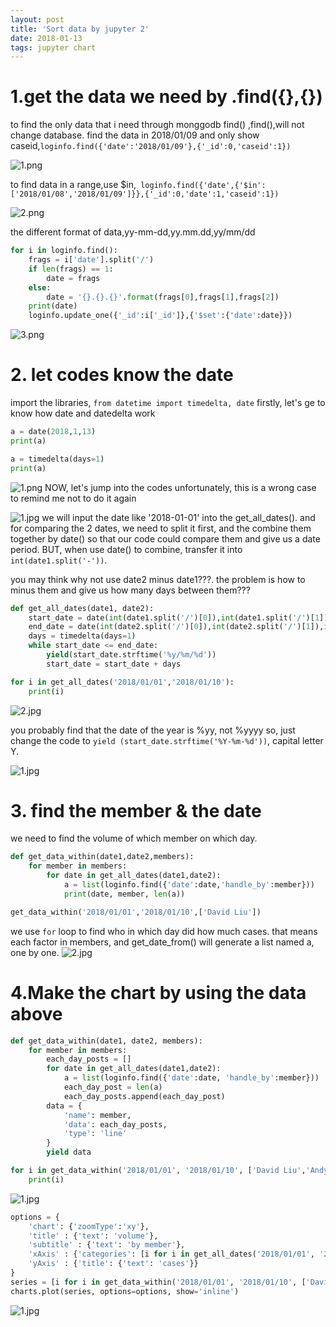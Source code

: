 ```yaml
---
layout: post
title: 'Sort data by jupyter 2'
date: 2018-01-13
tags: jupyter chart
---
```

# 1.get the data we need by .find({},{})
to find the only data that i need through monggodb find() ,find(),will not change database.
find the data in 2018/01/09 and only show caseid,```loginfo.find({'date':'2018/01/09'},{'_id':0,'caseid':1})```

![1.png](http://user-image.logdown.io/user/42937/blog/39533/post/4739924/WPfwEzTxmpscbpl3qiGw_1.png)

to find data in a range,use $in,``` loginfo.find({'date',{'$in':['2018/01/08','2018/01/09']}},{'_id':0,'date':1,'caseid':1})```


![2.png](http://user-image.logdown.io/user/42937/blog/39533/post/4739924/w5JgGHn6QaoOf29r7XAw_2.png)

the different format of data,yy-mm-dd,yy.mm.dd,yy/mm/dd
```python
for i in loginfo.find():
    frags = i['date'].split('/')
    if len(frags) == 1:
        date = frags
    else:
        date = '{}.{}.{}'.format(frags[0],frags[1],frags[2])
    print(date)
    loginfo.update_one({'_id':i['_id']},{'$set':{'date':date}})
```
![3.png](http://user-image.logdown.io/user/42937/blog/39533/post/4739924/OZ25yEvnRvGcwQDhpTsr_3.png)

# 2. let codes know the date

import the libraries, ```from datetime import timedelta, date```
firstly, let's ge to know how date and datedelta work
```python
a = date(2018,1,13)
print(a)
```
```python
a = timedelta(days=1)
print(a)
```
![1.png](http://user-image.logdown.io/user/42937/blog/39533/post/4739924/NnfetC86QleEvKoEUIWV_1.png)
NOW, let's jump into the codes
unfortunately, this is a wrong case to remind me not to do it again

![1.jpg](http://user-image.logdown.io/user/42937/blog/39533/post/4739924/OubwIE4KTHeR3J7a4q0t_1.jpg)
we will input the date like '2018-01-01' into the get_all_dates(). and for comparing the 2 dates, we need to split it first, and the combine them together by date() so that our code could compare them and give us a date period. BUT, when use date() to combine, transfer it into ```int(date1.split('-'))```.

you may think why not use date2 minus date1???. the problem is how to minus them and give us how many days between them???
```python
def get_all_dates(date1, date2):
    start_date = date(int(date1.split('/')[0]),int(date1.split('/')[1]),int(date1.split('/')[2]))
    end_date = date(int(date2.split('/')[0]),int(date2.split('/')[1]),int(date2.split('/')[2]))
    days = timedelta(days=1)
    while start_date <= end_date:
        yield(start_date.strftime('%y/%m/%d'))
        start_date = start_date + days
```
```python
for i in get_all_dates('2018/01/01','2018/01/10'):
    print(i)
```

![2.jpg](http://user-image.logdown.io/user/42937/blog/39533/post/4739924/Jswq4hMPTJyw6Bj9Yykz_2.jpg)

you probably find that the date of the year is %yy, not %yyyy
so, just change the code to ```yield (start_date.strftime('%Y-%m-%d'))```, capital letter Y.

![1.jpg](http://user-image.logdown.io/user/42937/blog/39533/post/4739924/eCKNFOV7QjeKyj9pEsa9_1.jpg)

# 3. find the member & the date

we need to find the volume of which member on which day.

```python
def get_data_within(date1,date2,members):
    for member in members:
        for date in get_all_dates(date1,date2):
            a = list(loginfo.find({'date':date,'handle_by':member}))
            print(date, member, len(a))
```
```python
get_data_within('2018/01/01','2018/01/10',['David Liu'])
```
we use ```for``` loop to find who in which day did how much cases. that means each factor in members, and get_date_from() will generate a list named a, one by one.
![2.jpg](http://user-image.logdown.io/user/42937/blog/39533/post/4739924/A8dVcnW2Q3O83Oer3dqV_2.jpg)

# 4.Make the chart by using the data above

```python
def get_data_within(date1, date2, members):
    for member in members:
        each_day_posts = []
        for date in get_all_dates(date1,date2):
            a = list(loginfo.find({'date':date, 'handle_by':member}))
            each_day_post = len(a)
            each_day_posts.append(each_day_post)
        data = {
            'name': member,
            'data': each_day_posts,
            'type': 'line'
        }
        yield data
```
```python
for i in get_data_within('2018/01/01', '2018/01/10', ['David Liu','Andy Tsao']):
    print(i)
```
![1.jpg](http://user-image.logdown.io/user/42937/blog/39533/post/4739924/970Qf0UTCLqpdBEeRk4Q_1.jpg)

```python
options = {
    'chart': {'zoomType':'xy'},
    'title' : {'text': 'volume'},
    'subtitle' : {'text': 'by member'},
    'xAxis' : {'categories': [i for i in get_all_dates('2018/01/01', '2018/01/10')]},
    'yAxis' : {'title': {'text': 'cases'}}
}
series = [i for i in get_data_within('2018/01/01', '2018/01/10', ['David Liu','Andy Tsao'])]
charts.plot(series, options=options, show='inline')
```

![1.jpg](http://user-image.logdown.io/user/42937/blog/39533/post/4739924/HjXtvhUSSmiTTM42uV3d_1.jpg)
